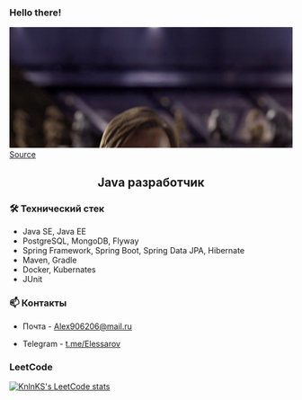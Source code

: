 ### Hello there!

![](/MeagerHardtofindAlbertosaurus-size_restricted.gif)  
[Source](https://gfycat.com/meagerhardtofindalbertosaurus-hello-there-star-wars-prequelmemes)


<h2 align="center"> Java разработчик</h2>
<h3 align="left">🛠 Технический стек</h3>

*   Java SE, Java EE
*   PostgreSQL, MongoDB, Flyway
*   Spring Framework, Spring Boot, Spring Data JPA, Hibernate
*   Maven, Gradle
*   Docker, Kubernates
*   JUnit

<h3 align="left"> 📫 Контакты</h3>

*   Почта - <a href='mailto:Alex906206@mail.ru'>Alex906206@mail.ru</a></p>
*   Telegram - <a href='https://t.me/Elessarov'>t.me/Elessarov</a></p>

<h3 align="left">LeetCode</h3>

[![KnlnKS's LeetCode stats](https://leetcode-stats-six.vercel.app/api?username=Elessarov&theme=dark)](https://leetcode.com/Elessarov/)


<!--
**Elessarov1/Elessarov1** is a ✨ _special_ ✨ repository because its `README.md` (this file) appears on your GitHub profile.

Here are some ideas to get you started:

<h1 align="center">Hi there, I'm <a href="https://instagram.com/elessarov" target="_blank">Alexandr</a> 
<img src="https://github.com/blackcater/blackcater/raw/main/images/Hi.gif" height="32"/></h1>


<h2 align="center">GitHub Profile Trophy</h2>

[![trophy](https://github-profile-trophy.vercel.app/?username=Elessarov1)](https://github.com/Elessarov1/github-profile-trophy)

- 🔭 I’m currently working on ...
- 🌱 I’m currently learning ...
- 👯 I’m looking to collaborate on ...
- 🤔 I’m looking for help with ...
- 💬 Ask me about ...
- 📫 How to reach me: ...
- 😄 Pronouns: ...
- ⚡ Fun fact: ...
-->
